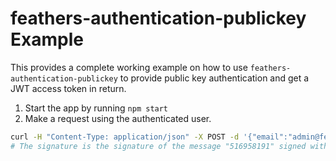 # feathers-authentication-publickey Example

This provides a complete working example on how to use `feathers-authentication-publickey` to provide public key authentication and get a JWT access token in return.

1. Start the app by running `npm start`
2. Make a request using the authenticated user.

```bash
curl -H "Content-Type: application/json" -X POST -d '{"email":"admin@feathersjs.com","signature":"0x7db3ecd5e83bd5bab20a0664287a711707f60846d93b4604068b653ced903c7517f459f4706404524cd468795e2645a8a58ba893bbb77c120a8cab550227c2441b"}' http://localhost:3030/authentication
# The signature is the signature of the message "516958191" signed with the private key of 0xBf42a5519CD65416E743b7E52477288178469AEC
```
